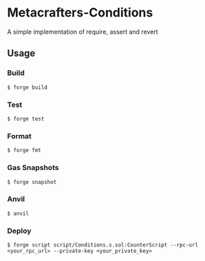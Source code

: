 # Metacrafters-Conditions

A simple implementation of require, assert and revert
## Usage

### Build

```shell
$ forge build
```

### Test

```shell
$ forge test
```

### Format

```shell
$ forge fmt
```

### Gas Snapshots

```shell
$ forge snapshot
```

### Anvil

```shell
$ anvil
```

### Deploy

```shell
$ forge script script/Conditions.s.sol:CounterScript --rpc-url <your_rpc_url> --private-key <your_private_key>
```